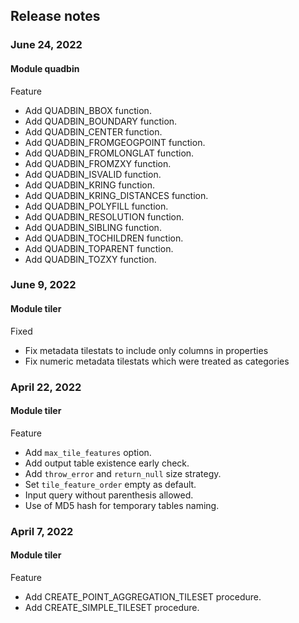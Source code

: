 ## Release notes

### June 24, 2022

#### Module quadbin

Feature
- Add QUADBIN_BBOX function.
- Add QUADBIN_BOUNDARY function.
- Add QUADBIN_CENTER function.
- Add QUADBIN_FROMGEOGPOINT function.
- Add QUADBIN_FROMLONGLAT function.
- Add QUADBIN_FROMZXY function.
- Add QUADBIN_ISVALID function.
- Add QUADBIN_KRING function.
- Add QUADBIN_KRING_DISTANCES function.
- Add QUADBIN_POLYFILL function.
- Add QUADBIN_RESOLUTION function.
- Add QUADBIN_SIBLING function.
- Add QUADBIN_TOCHILDREN function.
- Add QUADBIN_TOPARENT function.
- Add QUADBIN_TOZXY function.

### June 9, 2022

#### Module tiler

Fixed
- Fix metadata tilestats to include only columns in properties
- Fix numeric metadata tilestats which were treated as categories

### April 22, 2022

#### Module tiler

Feature
- Add `max_tile_features` option.
- Add output table existence early check.
- Add `throw_error` and `return_null` size strategy.
- Set `tile_feature_order` empty as default.
- Input query without parenthesis allowed.
- Use of MD5 hash for temporary tables naming.

### April 7, 2022

#### Module tiler

Feature
- Add CREATE_POINT_AGGREGATION_TILESET procedure.
- Add CREATE_SIMPLE_TILESET procedure.

